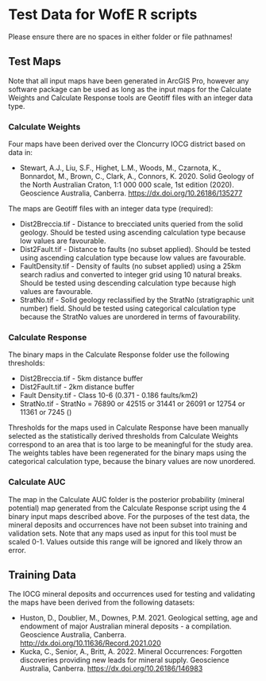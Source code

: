# Test Data for WofE R scripts

Please ensure there are no spaces in either folder or file pathnames!

## Test Maps
Note that all input maps have been generated in ArcGIS Pro, however any software package can be used as long as the input maps for the Calculate Weights and Calculate Response tools are Geotiff files with an integer data type.

### Calculate Weights
Four maps have been derived over the Cloncurry IOCG district based on data in: 
* Stewart, A.J., Liu, S.F., Highet, L.M., Woods, M., Czarnota, K., Bonnardot, M., Brown, C., Clark, A., Connors, K. 2020. Solid Geology of the North Australian Craton, 1:1 000 000 scale, 1st edition (2020). Geoscience Australia, Canberra. https://dx.doi.org/10.26186/135277

The maps are Geotiff files with an integer data type (required):
* Dist2Breccia.tif - Distance to brecciated units queried from the solid geology. Should be tested using ascending calculation type because low values are favourable.
* Dist2Fault.tif - Distance to faults (no subset applied). Should be tested using ascending calculation type because low values are favourable.
* FaultDensity.tif - Density of faults (no subset applied) using a 25km search radius and converted to integer grid using 10 natural breaks. Should be tested using descending calculation type because high values are favourable.
* StratNo.tif - Solid geology reclassified by the StratNo (stratigraphic unit number) field. Should be tested using categorical calculation type because the StratNo values are unordered in terms of favourability.

### Calculate Response
The binary maps in the Calculate Response folder use the following thresholds:
* Dist2Breccia.tif - 5km distance buffer
* Dist2Fault.tif - 2km distance buffer
* Fault Density.tif - Class 10-6 (0.371 - 0.186 faults/km2)
* StratNo.tif - StratNo = 76890 or 42515 or 31441 or 26091 or 12754 or 11361 or 7245 ()

Thresholds for the maps used in Calculate Response have been manually selected as the statistically derived thresholds from Calculate Weights correspond to an area that is too large to be meaningful for the study area. The weights tables have been regenerated for the binary maps using the categorical calculation type, because the binary values are now unordered.

### Calculate AUC
The map in the Calculate AUC folder is the posterior probability (mineral potential) map generated from the Calculate Response script using the 4 binary input maps described above. For the purposes of the test data, the mineral deposits and occurrences have not been subset into training and validation sets. Note that any maps used as input for this tool must be scaled 0-1. Values outside this range will be ignored and likely throw an error.

## Training Data
The IOCG mineral deposits and occurrences used for testing and validating the maps have been derived from the following datasets:
* Huston, D., Doublier, M., Downes, P.M. 2021. Geological setting, age and endowment of major Australian mineral deposits - a compilation. Geoscience Australia, Canberra. http://dx.doi.org/10.11636/Record.2021.020
* Kucka, C., Senior, A., Britt, A. 2022. Mineral Occurrences: Forgotten discoveries providing new leads for mineral supply. Geoscience Australia, Canberra. https://dx.doi.org/10.26186/146983
